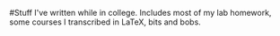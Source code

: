#Stuff I've written while in college.
Includes most of my lab homework, some courses I transcribed in LaTeX, bits and bobs.